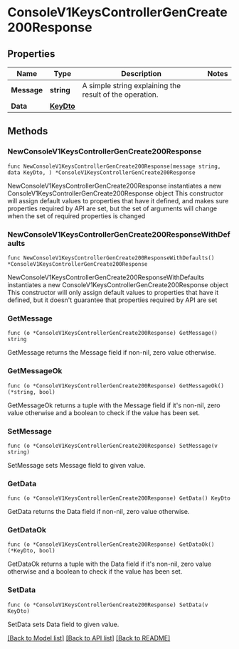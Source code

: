 # ConsoleV1KeysControllerGenCreate200Response

## Properties

Name | Type | Description | Notes
------------ | ------------- | ------------- | -------------
**Message** | **string** | A simple string explaining the result of the operation. | 
**Data** | [**KeyDto**](KeyDto.md) |  | 

## Methods

### NewConsoleV1KeysControllerGenCreate200Response

`func NewConsoleV1KeysControllerGenCreate200Response(message string, data KeyDto, ) *ConsoleV1KeysControllerGenCreate200Response`

NewConsoleV1KeysControllerGenCreate200Response instantiates a new ConsoleV1KeysControllerGenCreate200Response object
This constructor will assign default values to properties that have it defined,
and makes sure properties required by API are set, but the set of arguments
will change when the set of required properties is changed

### NewConsoleV1KeysControllerGenCreate200ResponseWithDefaults

`func NewConsoleV1KeysControllerGenCreate200ResponseWithDefaults() *ConsoleV1KeysControllerGenCreate200Response`

NewConsoleV1KeysControllerGenCreate200ResponseWithDefaults instantiates a new ConsoleV1KeysControllerGenCreate200Response object
This constructor will only assign default values to properties that have it defined,
but it doesn't guarantee that properties required by API are set

### GetMessage

`func (o *ConsoleV1KeysControllerGenCreate200Response) GetMessage() string`

GetMessage returns the Message field if non-nil, zero value otherwise.

### GetMessageOk

`func (o *ConsoleV1KeysControllerGenCreate200Response) GetMessageOk() (*string, bool)`

GetMessageOk returns a tuple with the Message field if it's non-nil, zero value otherwise
and a boolean to check if the value has been set.

### SetMessage

`func (o *ConsoleV1KeysControllerGenCreate200Response) SetMessage(v string)`

SetMessage sets Message field to given value.


### GetData

`func (o *ConsoleV1KeysControllerGenCreate200Response) GetData() KeyDto`

GetData returns the Data field if non-nil, zero value otherwise.

### GetDataOk

`func (o *ConsoleV1KeysControllerGenCreate200Response) GetDataOk() (*KeyDto, bool)`

GetDataOk returns a tuple with the Data field if it's non-nil, zero value otherwise
and a boolean to check if the value has been set.

### SetData

`func (o *ConsoleV1KeysControllerGenCreate200Response) SetData(v KeyDto)`

SetData sets Data field to given value.



[[Back to Model list]](../README.md#documentation-for-models) [[Back to API list]](../README.md#documentation-for-api-endpoints) [[Back to README]](../README.md)


